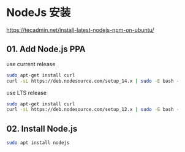 # NodeJs 安装

https://tecadmin.net/install-latest-nodejs-npm-on-ubuntu/



## 01. Add Node.js PPA

use current release

```bash
sudo apt-get install curl
curl -sL https://deb.nodesource.com/setup_14.x | sudo -E bash -
```

use LTS release

```bash
sudo apt-get install curl
curl -sL https://deb.nodesource.com/setup_12.x | sudo -E bash -
```

## 02. Install Node.js

```bash
sudo apt install nodejs
```

